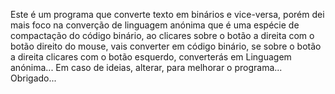 Este é um programa que converte texto em binários e vice-versa, porém dei mais foco na converção de linguagem anónima que é uma espécie 
de compactação do código binário, ao clicares sobre o botão a direita com o botão direito do mouse, vais converter em código binário, se
sobre o botão a direita clicares com o botão esquerdo, converterás em Linguagem anónima...
Em caso de ideias, alterar, para melhorar o programa... Obrigado...
